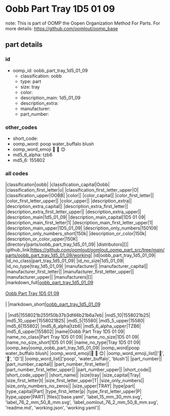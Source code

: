 # Oobb Part Tray 1D5 01 09  

note: This is part of OOMP the Oopen Organization Method For Parts. For more details: https://github.com/oomlout/oomp_base

##  part details





### id
* oomp_id: oobb_part_tray_1d5_01_09
  * classification: oobb
  * type: part
  * size: tray
  * color: 
  * description_main: 1d5_01_09
  * description_extra: 
  * manufacturer: 
  * part_number: 

### other_codes
* short_code: 
* oomp_word: poop water_buffalo blush
* oomp_word_emoji :poop: :water_buffalo: :blush:
* md5_6_alpha: tzb6
* md5_6: 155802

### all codes 
|classification|oobb|
|classification_capital|Oobb|
|classification_first_letter|o|
|classification_first_letter_upper|O|
|classification_upper|OOBB|
|color||
|color_capital||
|color_first_letter||
|color_first_letter_upper||
|color_upper||
|description_extra||
|description_extra_capital||
|description_extra_first_letter||
|description_extra_first_letter_upper||
|description_extra_upper||
|description_main|1d5_01_09|
|description_main_capital|1D5 01 09|
|description_main_first_letter|1|
|description_main_first_letter_upper|1|
|description_main_upper|1D5_01_09|
|description_only_numbers|150109|
|description_only_numbers_short|150k|
|description_or_color|150k|
|description_or_color_upper|150K|
|directory|parts/oobb_part_tray_1d5_01_09|
|distributors|[]|
|github_link|https://github.com/oomlout/oomlout_oomp_part_src/tree/main/parts/oobb_part_tray_1d5_01_09/working|
|id|oobb_part_tray_1d5_01_09|
|id_no_class|part_tray_1d5_01_09|
|id_no_size|1d5_01_09|
|id_no_type|tray_1d5_01_09|
|manufacturer||
|manufacturer_capital||
|manufacturer_first_letter||
|manufacturer_first_letter_upper||
|manufacturer_upper||
|manufacturers|[]|
|markdown_full|[oobb_part_tray_1d5_01_09](https://github.com/oomlout/oomlout_oomp_part_src/tree/main/parts/oobb_part_tray_1d5_01_09/working)<br>[](https://github.com/oomlout/oomlout_oomp_part_src/tree/main/parts/oobb_part_tray_1d5_01_09/working)<br>[Oobb Part Tray 1D5 01 09](https://github.com/oomlout/oomlout_oomp_part_src/tree/main/parts/oobb_part_tray_1d5_01_09/working)<br><br>|
|markdown_short|[oobb_part_tray_1d5_01_09](https://github.com/oomlout/oomlout_oomp_part_src/tree/main/parts/oobb_part_tray_1d5_01_09/working)<br><br>|
|md5|1558021b255f50b37b3df46b21b6a7eb|
|md5_10|1558021b25|
|md5_10_upper|1558021B25|
|md5_5|15580|
|md5_5_upper|15580|
|md5_6|155802|
|md5_6_alpha|tzb6|
|md5_6_alpha_upper|TZB6|
|md5_6_upper|155802|
|name|Oobb Part Tray 1D5 01 09|
|name_no_class|Part Tray 1D5 01 09|
|name_no_size|1D5 01 09|
|name_no_size_short|1D5 01 09|
|name_no_type|Tray 1D5 01 09|
|oomp_key|oomp_oobb_part_tray_1d5_01_09|
|oomp_word|poop water_buffalo blush|
|oomp_word_emoji|:poop: :water_buffalo: :blush:|
|oomp_word_emoji_list|[':poop:', ':water_buffalo:', ':blush:']|
|oomp_word_list|['poop', 'water_buffalo', 'blush']|
|part_number||
|part_number_capital||
|part_number_first_letter||
|part_number_first_letter_upper||
|part_number_upper||
|short_code||
|short_code_upper||
|short_name||
|size|tray|
|size_capital|Tray|
|size_first_letter|t|
|size_first_letter_upper|T|
|size_only_numbers||
|size_only_numbers_no_zeros||
|size_upper|TRAY|
|type|part|
|type_capital|Part|
|type_first_letter|p|
|type_first_letter_upper|P|
|type_upper|PART|
|files|['base.yaml', 'label_15_mm_30_mm.svg', 'label_76_2_mm_50_8_mm.svg', 'label_oomlout_76_2_mm_50_8_mm.svg', 'readme.md', 'working.json', 'working.yaml']|
